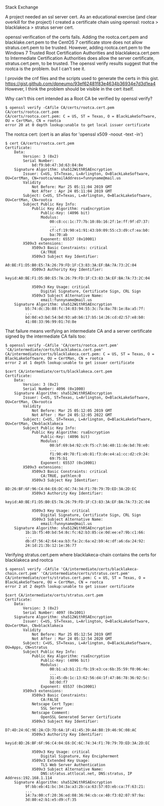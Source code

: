 Stack Exchange

A project needed an ssl server cert. As an educational exercise (and clear overkill for the project) I created a certificate chain using openssl: rootca > blacklakeca > stratus server cert.

openssl verification of the certs fails. Adding the rootca.cert.pem and blacklake.cert.pem to the CentOS 7 certificate store does not allow stratus.cert.pem to be trusted. However, adding rootca.cert.pem to the Windows 7 Trusted Root Certification Authorities and blacklakeca.cert.pem to Intermediate Certification Authorities does allow the server certificate, stratus.cert.pem, to be trusted. The openssl verify results suggest that the rootca is the problem. but I can't see it.

I provide the cnf files and the scripts used to generate the certs in this gist. https://gist.github.com/dpneumo/93ef62481f83e4634b36934e7d3d1ea4 However, I think the problem should be visible in the cert itself.

Why can't this cert intended as a Root CA be verified by openssl verify?
```
$ openssl verify -CAfile CA/certs/rootca.cert.pem CA/certs/rootca.cert.pem
CA/certs/rootca.cert.pem: C = US, ST = Texas, O = BlackLakeSoftware, OU = CertMan, CN = rootca
error 20 at 0 depth lookup:unable to get local issuer certificate
```
The rootca cert: (cert is an alias for 'openssl x509 -noout -text -in')
```
$ cert CA/certs/rootca.cert.pem
Certificate:
    Data:
        Version: 3 (0x2)
        Serial Number:
            bd:f9:b0:47:3d:63:84:8e
    Signature Algorithm: sha512WithRSAEncryption
        Issuer: C=US, ST=Texas, L=Arlington, O=BlackLakeSoftware, OU=CertMan, CN=rootca/emailAddress=funnyname@mail.us
        Validity
            Not Before: Mar 25 05:11:04 2019 GMT
            Not After : Apr 24 05:11:04 2019 GMT
        Subject: C=US, ST=Texas, L=Arlington, O=BlackLakeSoftware, OU=CertMan, CN=rootca
        Subject Public Key Info:
            Public Key Algorithm: rsaEncryption
                Public-Key: (4096 bit)
                Modulus:
                    00:c8:cc:1c:77:7b:10:8b:16:2f:1e:ff:9f:d7:37:
                    ...
                    cf:cf:19:90:e1:91:43:b9:09:55:c3:d9:cf:ea:b0:
                    ba:70:ab
                Exponent: 65537 (0x10001)
        X509v3 extensions:
            X509v3 Basic Constraints: critical
                CA:TRUE
            X509v3 Subject Key Identifier:
                A0:BE:F1:D5:B0:E5:7A:26:79:FD:1F:C3:83:3A:EF:BA:7A:73:2C:04
            X509v3 Authority Key Identifier:
                keyid:A0:BE:F1:D5:B0:E5:7A:26:79:FD:1F:C3:83:3A:EF:BA:7A:73:2C:04

            X509v3 Key Usage: critical
                Digital Signature, Certificate Sign, CRL Sign
            X509v3 Subject Alternative Name:
                email:funnyname@mail.us
    Signature Algorithm: sha512WithRSAEncryption
         b5:74:dc:3b:88:fc:34:03:94:55:3c:7a:8a:78:1e:8a:a5:7f:
         ...
         bd:0d:e3:bd:54:bd:93:a0:b6:17:b5:14:26:cd:d2:57:e8:b0:
         41:08:33:96:99:01:7d:8e
```

That failure means verifying an intermediate CA and a server certificate signed by the intermediate CA fails too:
```
$ openssl verify -CAfile 'CA/certs/rootca.cert.pem' 'CA/intermediate/certs/blacklakeca.cert.pem'
CA/intermediate/certs/blacklakeca.cert.pem: C = US, ST = Texas, O = BlackLakeSoftware, OU = CertMan, CN = rootca
error 2 at 1 depth lookup:unable to get issuer certificate
```

```
$cert CA/intermediate/certs/blacklakeca.cert.pem
Certificate:
    Data:
        Version: 3 (0x2)
        Serial Number: 4096 (0x1000)
    Signature Algorithm: sha512WithRSAEncryption
        Issuer: C=US, ST=Texas, L=Arlington, O=BlackLakeSoftware, OU=CertMan, CN=rootca
        Validity
            Not Before: Mar 25 05:12:05 2019 GMT
            Not After : Mar 24 05:12:05 2022 GMT
        Subject: C=US, ST=Texas, L=Arlington, O=BlackLakeSoftware, OU=CertMan, CN=blacklakeca
        Subject Public Key Info:
            Public Key Algorithm: rsaEncryption
                Public-Key: (4096 bit)
                Modulus:
                    00:bf:69:b4:92:c9:f5:c7:b6:40:11:de:bd:78:e0:
                    ...
                    f1:90:49:78:f1:eb:81:f3:de:e4:a1:cc:d2:c9:24:
                    69:75:b1
                Exponent: 65537 (0x10001)
        X509v3 extensions:
            X509v3 Basic Constraints: critical
                CA:TRUE, pathlen:0
            X509v3 Subject Key Identifier:
                8D:26:BF:6F:96:C4:04:E6:DC:6C:74:34:F1:70:79:7D:ED:3A:2D:EC
            X509v3 Authority Key Identifier:
                keyid:A0:BE:F1:D5:B0:E5:7A:26:79:FD:1F:C3:83:3A:EF:BA:7A:73:2C:04

            X509v3 Key Usage: critical
                Digital Signature, Certificate Sign, CRL Sign
            X509v3 Subject Alternative Name:
                email:funnyname@mail.us
    Signature Algorithm: sha512WithRSAEncryption
         1b:1b:f5:40:bd:54:8c:fc:62:b3:85:ce:0d:ee:e7:9b:c1:66:
         ...
         db:d7:56:42:64:ea:b3:fa:2c:6a:e2:b9:4c:df:a6:da:24:92:
         24:1d:21:3b:12:1e:36:77
```

Verifying stratus.cert.pem where blacklakeca-chain contains the certs for blacklakeca and rootca
```
$ openssl verify -CAfile 'CA/intermediate/certs/blacklakeca-chain.cert.pem' 'CA/intermediate/certs/stratus.cert.pem'
CA/intermediate/certs/stratus.cert.pem: C = US, ST = Texas, O = BlackLakeSoftware, OU = CertMan, CN = rootca
error 2 at 2 depth lookup:unable to get issuer certificate
```

```
$cert CA/intermediate/certs/stratus.cert.pem
Certificate:
    Data:
        Version: 3 (0x2)
        Serial Number: 4097 (0x1001)
    Signature Algorithm: sha512WithRSAEncryption
        Issuer: C=US, ST=Texas, L=Arlington, O=BlackLakeSoftware, OU=CertMan, CN=blacklakeca
        Validity
            Not Before: Mar 25 05:12:54 2019 GMT
            Not After : Mar 24 05:12:54 2020 GMT
        Subject: C=US, ST=Texas, L=Arlington, O=BlackLakeSoftware, OU=Apps, CN=stratus
        Subject Public Key Info:
            Public Key Algorithm: rsaEncryption
                Public-Key: (4096 bit)
                Modulus:
                    00:b1:a3:b1:21:fb:19:e3:ce:6b:35:59:f0:06:4e:
                    ...
                    31:45:db:1c:13:62:56:d4:1f:47:86:78:36:92:5c:
                    bd:0d:f7
                Exponent: 65537 (0x10001)
        X509v3 extensions:
            X509v3 Basic Constraints:
                CA:FALSE
            Netscape Cert Type:
                SSL Server
            Netscape Comment:
                OpenSSL Generated Server Certificate
            X509v3 Subject Key Identifier:
                D7:4D:24:6C:9E:2A:CD:7D:6A:1F:41:45:39:A4:B8:19:46:9C:08:AC
            X509v3 Authority Key Identifier:
                keyid:8D:26:BF:6F:96:C4:04:E6:DC:6C:74:34:F1:70:79:7D:ED:3A:2D:EC

            X509v3 Key Usage: critical
                Digital Signature, Key Encipherment
            X509v3 Extended Key Usage:
                TLS Web Server Authentication
            X509v3 Subject Alternative Name:
                DNS:stratus.attlocal.net, DNS:stratus, IP Address:192.168.1.114
    Signature Algorithm: sha512WithRSAEncryption
         9f:bb:eb:41:bc:34:3a:a3:2b:ca:63:57:03:eb:ca:7f:63:21:
         ...
         14:7a:00:cf:20:36:ed:08:36:94:cb:ce:40:f3:02:07:97:9a:
         3d:80:e2:b1:e5:d9:cf:35
```

